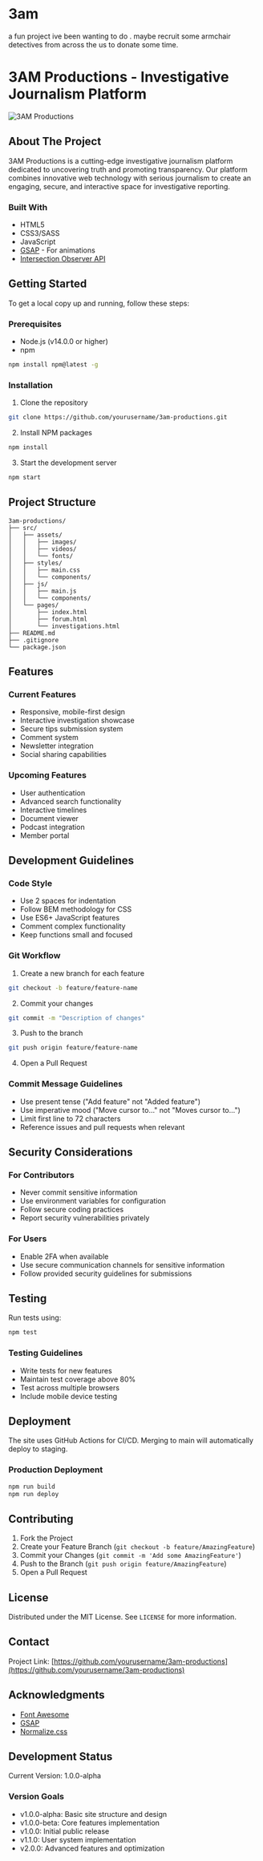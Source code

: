 # 3am
a fun project ive been wanting to do . maybe recruit some armchair detectives from across the us to donate some time. 
# 3AM Productions - Investigative Journalism Platform

![3AM Productions](src/assets/images/logo.png)

## About The Project

3AM Productions is a cutting-edge investigative journalism platform dedicated to uncovering truth and promoting transparency. Our platform combines innovative web technology with serious journalism to create an engaging, secure, and interactive space for investigative reporting.

### Built With
* HTML5
* CSS3/SASS
* JavaScript
* [GSAP](https://greensock.com/gsap/) - For animations
* [Intersection Observer API](https://developer.mozilla.org/en-US/docs/Web/API/Intersection_Observer_API)

## Getting Started

To get a local copy up and running, follow these steps:

### Prerequisites

* Node.js (v14.0.0 or higher)
* npm
```sh
npm install npm@latest -g
```

### Installation

1. Clone the repository
```sh
git clone https://github.com/yourusername/3am-productions.git
```

2. Install NPM packages
```sh
npm install
```

3. Start the development server
```sh
npm start
```

## Project Structure
```
3am-productions/
├── src/
│   ├── assets/
│   │   ├── images/
│   │   ├── videos/
│   │   └── fonts/
│   ├── styles/
│   │   ├── main.css
│   │   └── components/
│   ├── js/
│   │   ├── main.js
│   │   └── components/
│   └── pages/
│       ├── index.html
│       ├── forum.html
│       └── investigations.html
├── README.md
├── .gitignore
└── package.json
```

## Features

### Current Features
- Responsive, mobile-first design
- Interactive investigation showcase
- Secure tips submission system
- Comment system
- Newsletter integration
- Social sharing capabilities

### Upcoming Features
- User authentication
- Advanced search functionality
- Interactive timelines
- Document viewer
- Podcast integration
- Member portal

## Development Guidelines

### Code Style
- Use 2 spaces for indentation
- Follow BEM methodology for CSS
- Use ES6+ JavaScript features
- Comment complex functionality
- Keep functions small and focused

### Git Workflow
1. Create a new branch for each feature
```sh
git checkout -b feature/feature-name
```

2. Commit your changes
```sh
git commit -m "Description of changes"
```

3. Push to the branch
```sh
git push origin feature/feature-name
```

4. Open a Pull Request

### Commit Message Guidelines
- Use present tense ("Add feature" not "Added feature")
- Use imperative mood ("Move cursor to..." not "Moves cursor to...")
- Limit first line to 72 characters
- Reference issues and pull requests when relevant

## Security Considerations

### For Contributors
- Never commit sensitive information
- Use environment variables for configuration
- Follow secure coding practices
- Report security vulnerabilities privately

### For Users
- Enable 2FA when available
- Use secure communication channels for sensitive information
- Follow provided security guidelines for submissions

## Testing

Run tests using:
```sh
npm test
```

### Testing Guidelines
- Write tests for new features
- Maintain test coverage above 80%
- Test across multiple browsers
- Include mobile device testing

## Deployment

The site uses GitHub Actions for CI/CD. Merging to main will automatically deploy to staging.

### Production Deployment
```sh
npm run build
npm run deploy
```

## Contributing

1. Fork the Project
2. Create your Feature Branch (`git checkout -b feature/AmazingFeature`)
3. Commit your Changes (`git commit -m 'Add some AmazingFeature'`)
4. Push to the Branch (`git push origin feature/AmazingFeature`)
5. Open a Pull Request

## License

Distributed under the MIT License. See `LICENSE` for more information.

## Contact

Project Link: [https://github.com/yourusername/3am-productions](https://github.com/yourusername/3am-productions)

## Acknowledgments
* [Font Awesome](https://fontawesome.com)
* [GSAP](https://greensock.com/gsap/)
* [Normalize.css](https://necolas.github.io/normalize.css/)

## Development Status

Current Version: 1.0.0-alpha

### Version Goals
- v1.0.0-alpha: Basic site structure and design
- v1.0.0-beta: Core features implementation
- v1.0.0: Initial public release
- v1.1.0: User system implementation
- v2.0.0: Advanced features and optimization
